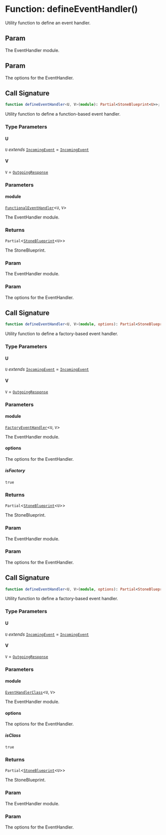# Function: defineEventHandler()

Utility function to define an event handler.

## Param

The EventHandler module.

## Param

The options for the EventHandler.

## Call Signature

```ts
function defineEventHandler<U, V>(module): Partial<StoneBlueprint<U>>;
```

Utility function to define a function-based event handler.

### Type Parameters

#### U

`U` *extends* [`IncomingEvent`](../../../events/IncomingEvent/classes/IncomingEvent.md) = [`IncomingEvent`](../../../events/IncomingEvent/classes/IncomingEvent.md)

#### V

`V` = [`OutgoingResponse`](../../../events/OutgoingResponse/classes/OutgoingResponse.md)

### Parameters

#### module

[`FunctionalEventHandler`](../../../declarations/type-aliases/FunctionalEventHandler.md)\<`U`, `V`\>

The EventHandler module.

### Returns

`Partial`\<[`StoneBlueprint`](../../../options/StoneBlueprint/interfaces/StoneBlueprint.md)\<`U`\>\>

The StoneBlueprint.

### Param

The EventHandler module.

### Param

The options for the EventHandler.

## Call Signature

```ts
function defineEventHandler<U, V>(module, options): Partial<StoneBlueprint<U>>;
```

Utility function to define a factory-based event handler.

### Type Parameters

#### U

`U` *extends* [`IncomingEvent`](../../../events/IncomingEvent/classes/IncomingEvent.md) = [`IncomingEvent`](../../../events/IncomingEvent/classes/IncomingEvent.md)

#### V

`V` = [`OutgoingResponse`](../../../events/OutgoingResponse/classes/OutgoingResponse.md)

### Parameters

#### module

[`FactoryEventHandler`](../../../declarations/type-aliases/FactoryEventHandler.md)\<`U`, `V`\>

The EventHandler module.

#### options

The options for the EventHandler.

##### isFactory

`true`

### Returns

`Partial`\<[`StoneBlueprint`](../../../options/StoneBlueprint/interfaces/StoneBlueprint.md)\<`U`\>\>

The StoneBlueprint.

### Param

The EventHandler module.

### Param

The options for the EventHandler.

## Call Signature

```ts
function defineEventHandler<U, V>(module, options): Partial<StoneBlueprint<U>>;
```

Utility function to define a factory-based event handler.

### Type Parameters

#### U

`U` *extends* [`IncomingEvent`](../../../events/IncomingEvent/classes/IncomingEvent.md) = [`IncomingEvent`](../../../events/IncomingEvent/classes/IncomingEvent.md)

#### V

`V` = [`OutgoingResponse`](../../../events/OutgoingResponse/classes/OutgoingResponse.md)

### Parameters

#### module

[`EventHandlerClass`](../../../declarations/type-aliases/EventHandlerClass.md)\<`U`, `V`\>

The EventHandler module.

#### options

The options for the EventHandler.

##### isClass

`true`

### Returns

`Partial`\<[`StoneBlueprint`](../../../options/StoneBlueprint/interfaces/StoneBlueprint.md)\<`U`\>\>

The StoneBlueprint.

### Param

The EventHandler module.

### Param

The options for the EventHandler.

